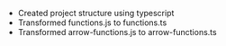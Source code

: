 - Created project structure using typescript
- Transformed functions.js to functions.ts
- Transformed arrow-functions.js to arrow-functions.ts
